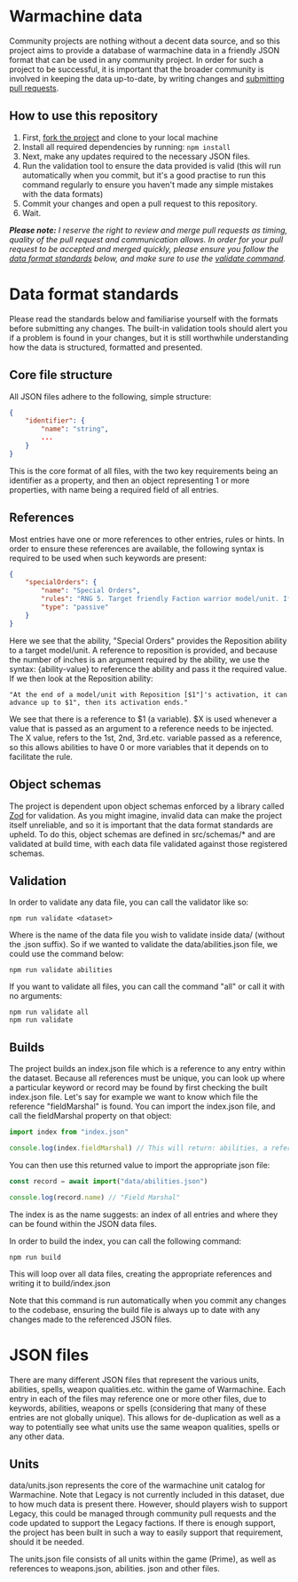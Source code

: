 # Warmachine data

Community projects are nothing without a decent data source, and so this project aims to provide a database of
warmachine data in a friendly JSON format that can be used in any community project. In order for such a project to be
successful, it is important that the broader community is involved in keeping the data up-to-date, by writing
changes and [submitting pull requests](https://github.com/kirkbushell/warmachine-data/pulls).

## How to use this repository

1. First, [fork the project](https://github.com/kirkbushell/warmachine-data/fork) and clone to your local machine
2. Install all required dependencies by running: `npm install`
3. Next, make any updates required to the necessary JSON files.
4. Run the validation tool to ensure the data provided is valid (this will run automatically when you commit, but
   it's a good practise to run this command regularly to ensure you haven't made any simple mistakes with the data
   formats)
5. Commit your changes and open a pull request to this repository.
6. Wait.

*__Please note:__ I reserve the right to review and merge pull requests as timing, quality of the pull request and
communication allows. In order for your pull request to be accepted and merged quickly, please ensure you follow the
[data format standards](#data-format-standards) below, and make sure to use
the [validate command](#validation).*

# Data format standards

Please read the standards below and familiarise yourself with the formats before submitting any changes. The built-in
validation tools should alert you if a problem is found in your changes, but it is still worthwhile understanding how
the data is structured, formatted and presented.

## Core file structure

All JSON files adhere to the following, simple structure:

```json
{
	"identifier": {
		"name": "string",
		...
	}
}
```

This is the core format of all files, with the two key requirements being an identifier as a property, and then an
object representing 1 or more properties, with name being a required field of all entries.

## References

Most entries have one or more references to other entries, rules or hints. In order to ensure these references are
available, the following syntax is required to be used when such keywords are present:

```json
{
	"specialOrders": {
		"name": "Special Orders",
		"rules": "RNG 5. Target friendly Faction warrior model/unit. If the model/unit is in range, it gains {reposition-3} for one turn.",
		"type": "passive"
	}
}
```

Here we see that the ability, "Special Orders" provides the Reposition ability to a target model/unit. A reference
to reposition is provided, and because the number of inches is an argument required by the ability, we use the syntax:
{ability-value} to reference the ability and pass it the required value. If we then look at the Reposition
ability:

```
"At the end of a model/unit with Reposition [$1"]'s activation, it can advance up to $1", then its activation ends."
```

We see that there is a reference to $1 (a variable). $X is used whenever a value that is passed as an argument to a
reference needs to be injected. The X value, refers to the 1st, 2nd, 3rd.etc. variable passed as a reference, so this
allows abilities to have 0 or more variables that it depends on to facilitate the rule.

## Object schemas

The project is dependent upon object schemas enforced by a library called [Zod](https://zod.dev/) for validation. As
you might imagine, invalid data can make the project itself unreliable, and so it is important that the data format
standards are upheld. To do this, object schemas are defined in src/schemas/* and are validated at build time, with each
data file validated against those registered schemas.

## Validation

In order to validate any data file, you can call the validator like so:

```console
npm run validate <dataset>
```

Where <dataset> is the name of the data file you wish to validate inside data/ (without the .json suffix). So if we
wanted to validate the data/abilities.json file, we could use the command below:

```console
npm run validate abilities
```

If you want to validate all files, you can call the command "all" or call it with no arguments:

```console
npm run validate all
npm run validate
```

## Builds

The project builds an index.json file which is a reference to any entry within the dataset. Because all
references must be unique, you can look up where a particular keyword or record may be found by first checking the
built index.json file. Let's say for example we want to know which file the reference "fieldMarshal" is found. You can
import the index.json file, and call the fieldMarshal property on that object:

```typescript
import index from "index.json"

console.log(index.fieldMarshal) // This will return: abilities, a reference to data/abilities.json
```

You can then use this returned value to import the appropriate json file:

```typescript
const record = await import("data/abilities.json")

console.log(record.name) // "Field Marshal"
```

The index is as the name suggests: an index of all entries and where they can be found within the JSON data files.

In order to build the index, you can call the following command:

```
npm run build
```

This will loop over all data files, creating the appropriate references and writing it to build/index.json

Note that this command is run automatically when you commit any changes to the codebase, ensuring the build file is
always up to date with any changes made to the referenced JSON files.

# JSON files

There are many different JSON files that represent the various units, abilities, spells, weapon qualities.etc.
within the game of Warmachine. Each entry in each of the files may reference one or more other files, due to
keywords, abilities, weapons or spells (considering that many of these entries are not globally unique). This
allows for de-duplication as well as a way to potentially see what units use the same weapon qualities, spells or
any other data.

## Units

data/units.json represents the core of the warmachine unit catalog for Warmachine. Note that Legacy is not currently
included in this dataset, due to how much data is present there. However, should players wish to support Legacy,
this could be managed through community pull requests and the code updated to support the Legacy factions. If there
is enough support, the project has been built in such a way to easily support that requirement, should it be needed.

The units.json file consists of all units within the game (Prime), as well as references to weapons.json, abilities.
json and other files.